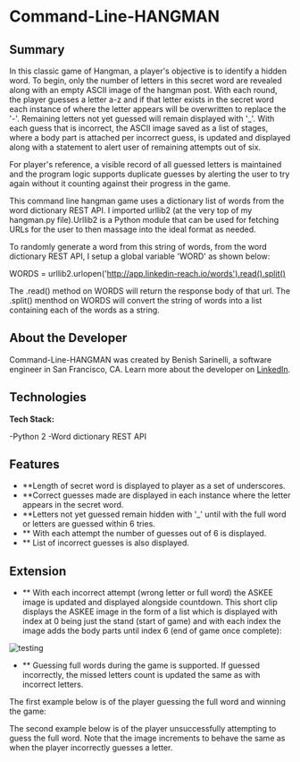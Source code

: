 # Command-Line-HANGMAN

## Summary

In this classic game of Hangman, a player's objective is to identify a hidden word. To begin, only the number of letters in this secret word are revealed along with an empty ASCII image of the hangman post. With each round, the player guesses a letter a-z and if that letter exists in the secret word each instance of where the letter appears will be overwritten to replace the '-'. Remaining letters not yet guessed will remain displayed with '_'.  With each guess that is incorrect, the ASCII image saved as a list of stages, where a body part is attached per incorrect guess, is updated and displayed along with a statement to alert user of remaining attempts out of six. 


For player's reference, a visible record of all guessed letters is maintained and the program logic supports duplicate guesses by alerting the user to try again without it counting against their progress in the game.

This command line hangman game uses a dictionary list of words from the word dictionary REST API. I imported urllib2 (at the very top of my hangman.py file).Urllib2 is a Python module that can be used for fetching URLs for the user to then massage into the ideal format as needed.

To randomly generate a word from this string of words, from the word dictionary REST API, I setup a global variable 'WORD' as shown below:

WORDS = urllib2.urlopen('http://app.linkedin-reach.io/words').read().split() 

The .read() method on WORDS will return the response body of that url.
The .split() menthod on WORDS will convert the string of words into a list containing each of the words as a string.

## About the Developer

Command-Line-HANGMAN was created by Benish Sarinelli, a software engineer in San Francisco, CA. Learn more about the developer on [LinkedIn](https://www.linkedin.com/in/bsarinelli/).

## Technologies

**Tech Stack:**

-Python 2
-Word dictionary REST API

## Features

- **Length of secret word is displayed to player as a set of underscores.
- **Correct guesses made are displayed in each instance where the letter appears in the secret word.
- **Letters not yet guessed remain hidden with '_' until with the full word or letters are guessed within 6 tries.
- ** With each attempt the number of guesses out of 6 is displayed.
- ** List of incorrect guesses is also displayed.

## Extension
- ** With each incorrect attempt (wrong letter or full word) the ASKEE image is updated and displayed alongside countdown.
This short clip displays the ASKEE image in the form of a list which is displayed with index at 0 being just the stand (start of game) and with each index the image adds the body parts until index 6 (end of game once complete):

![testing](/static/readme/testing.gif)</br>


- ** Guessing full words during the game is supported. If guessed incorrectly, the missed letters count is updated the same as with incorrect letters.

The first example below is of the player guessing the full word and winning the game:


The second example below is of the player unsuccessfully attempting to guess the full word. Note that the image increments to behave the same as when the player incorrectly guesses a letter.
